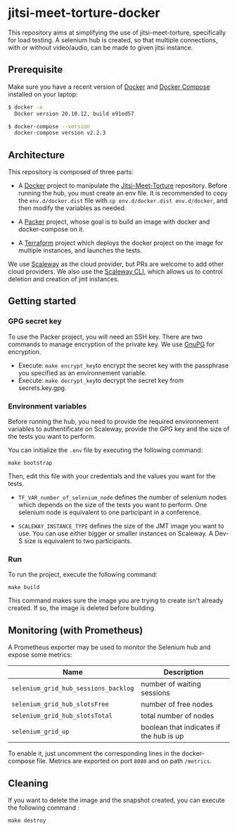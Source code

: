 # jitsi-meet-torture-docker

This repository aims at simplifying the use of jitsi-meet-torture, specifically for load testing. A selenium hub is created, so that multiple connections, with or without video/audio, can be made to given jitsi instance.

## Prerequisite

Make sure you have a recent version of [Docker](https://docs.docker.com/install)
and [Docker Compose](https://docs.docker.com/compose/install) installed on your
laptop:

```bash
$ docker -v
  Docker version 20.10.12, build e91ed57

$ docker-compose --version
  docker-compose version v2.2.3
```

## Architecture

This repository is composed of three parts:

- A [Docker](https://www.docker.com) project to manipulate the [Jitsi-Meet-Torture](https://github.com/jitsi/jitsi-meet-torture) repository.
Before running the hub, you must create an env file. It is recommended to copy the `env.d/docker.dist` file with `cp env.d/docker.dist env.d/docker`, and then modify the variables as needed.

- A [Packer](https://www.packer.io) project, whose goal is to build an image with docker and docker-compose on it.

- A [Terraform](https://www.terraform.io/) project which deploys the docker project on the image for multiple instances, and launches the tests.

We use [Scaleway](https://www.scaleway.com/) as the cloud provider, but PRs are welcome to add other cloud providers. We also use the [Scaleway CLI](https://github.com/scaleway/scaleway-cli), which allows us to control deletion and creation of jmt instances.

## Getting started

### GPG secret key

To use the Packer project, you will need an SSH key. There are two commands to manage encryption of the private key. We use [GnuPG](https://gnupg.org) for encryption.

- Execute: ```make encrypt_key```to encrypt the secret key with the passphrase you specified as an environnement variable.
- Execute: ```make decrypt_key```to decrypt the secret key from secrets.key.gpg.

### Environment variables

Before running the hub, you need to provide the required environnement variables to authentificate on Scaleway, provide the GPG key and the size of the tests you want to perform.

You can initialize the `.env` file by executing the following command:

```
make bootstrap
```

Then, edit this file with your credentials and the values you want for the tests.

- `TF_VAR_number_of_selenium_node` defines the number of selenium nodes which depends on the size of the tests you want to perform. One selenium node is equivalent to one participant in a conference.

- `SCALEWAY_INSTANCE_TYPE` defines the size of the JMT image you want to use. You can use either bigger or smaller instances on Scaleway. A Dev-S size is equivalent to two participants.

### Run

To run the project, execute the following command:

```
make build
```

This command makes sure the image you are trying to create isn't already created. If so, the image is deleted before building.

## Monitoring (with Prometheus)

A Prometheus exporter may be used to monitor the Selenium hub and expose some metrics:

Name | Description
--- | ---
`selenium_grid_hub_sessions_backlog`|number of waiting sessions
`selenium_grid_hub_slotsFree`|number of free nodes
`selenium_grid_hub_slotsTotal`|total number of nodes
`selenium_grid_up`|boolean that indicates if the hub is up

To enable it, just uncomment the corresponding lines in the docker-compose file. Metrics are exported on port `8080` and on path `/metrics`.

## Cleaning

If you want to delete the image and the snapshot created, you can execute the following command :

```
make destroy
```
